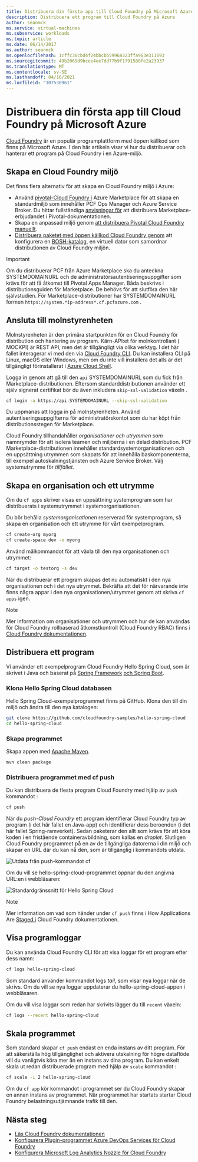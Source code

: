 ```yaml
---
title: Distribuera din första app till Cloud Foundry på Microsoft Azure
description: Distribuera ett program till Cloud Foundry på Azure
author: seanmck
ms.service: virtual-machines
ms.subservice: workloads
ms.topic: article
ms.date: 06/14/2017
ms.author: seanmck
ms.openlocfilehash: 1cffc36cbd4f24bbcbb5996a323ffa963e311693
ms.sourcegitcommit: 49b2069d9bcee4ee7dd77b9f1791588fe2a23937
ms.translationtype: MT
ms.contentlocale: sv-SE
ms.lasthandoff: 04/16/2021
ms.locfileid: "107530961"
---
```

# <a name="deploy-your-first-app-to-cloud-foundry-on-microsoft-azure"></a>Distribuera din första app till Cloud Foundry på Microsoft Azure

[Cloud Foundry](https://cloudfoundry.org) är en populär programplattform med öppen källkod som finns på Microsoft Azure. I den här artikeln visar vi hur du distribuerar och hanterar ett program på Cloud Foundry i en Azure-miljö.

## <a name="create-a-cloud-foundry-environment"></a>Skapa en Cloud Foundry miljö

Det finns flera alternativ för att skapa en Cloud Foundry miljö i Azure:

- Använd [pivotal-Cloud Foundry i][pcf-azuremarketplace] Azure Marketplace för att skapa en standardmiljö som innehåller PCF Ops Manager och Azure Service Broker. Du hittar fullständiga [anvisningar för][pcf-azuremarketplace-pivotaldocs] att distribuera Marketplace-erbjudandet i Pivotal-dokumentationen.
- Skapa en anpassad miljö genom [att distribuera Pivotal Cloud Foundry manuellt][pcf-custom].
- [Distribuera paketet med öppen källkod Cloud Foundry genom][oss-cf-bosh] att konfigurera en [BOSH-katalog,](https://bosh.io) en virtuell dator som samordnar distributionen av Cloud Foundry miljön.

> [!IMPORTANT] 
> Om du distribuerar PCF från Azure Marketplace ska du anteckna SYSTEMDOMAINURL och de administratörsautentiseringsuppgifter som krävs för att få åtkomst till Pivotal Apps Manager. Båda beskrivs i distributionsguiden för Marketplace. De behövs för att slutföra den här självstudien. För Marketplace-distributioner har SYSTEMDOMAINURL formen `https://system.*ip-address*.cf.pcfazure.com` .

## <a name="connect-to-the-cloud-controller"></a>Ansluta till molnstyrenheten

Molnstyrenheten är den primära startpunkten för en Cloud Foundry för distribution och hantering av program. Kärn-API:et för molnkontrollant ( MOCKPI) är REST API, men det är tillgängligt via olika verktyg. I det här fallet interagerar vi med den via [Cloud Foundry CLI][cf-cli]. Du kan installera CLI på Linux, macOS eller Windows, men om du inte vill installera det alls är det tillgängligt förinstallerat i [Azure Cloud Shell][cloudshell-docs].

Logga in genom att gå till den `api` SYSTEMDOMAINURL som du fick från Marketplace-distributionen. Eftersom standarddistributionen använder ett själv signerat certifikat bör du även inkludera `skip-ssl-validation` växeln .

```bash
cf login -a https://api.SYSTEMDOMAINURL --skip-ssl-validation
```

Du uppmanas att logga in på molnstyrenheten. Använd autentiseringsuppgifterna för administratörskontot som du har köpt från distributionsstegen för Marketplace.

Cloud Foundry tillhandahåller *organisationer och* *utrymmen som* namnrymder för att isolera teamen och miljöerna i en delad distribution. PCF Marketplace-distributionen  innehåller standardsystemorganisationen och en uppsättning utrymmen som skapats för att innehålla baskomponenterna, till exempel autoskalningstjänsten och Azure Service Broker. Välj systemutrymme för *tillfället.*


## <a name="create-an-org-and-space"></a>Skapa en organisation och ett utrymme

Om du `cf apps` skriver visas en uppsättning systemprogram som har distribuerats i systemutrymmet i systemorganisationen. 

Du bör behålla *systemorganisationen* reserverad för systemprogram, så skapa en organisation och ett utrymme för vårt exempelprogram.

```bash
cf create-org myorg
cf create-space dev -o myorg
```

Använd målkommandot för att växla till den nya organisationen och utrymmet:

```bash
cf target -o testorg -s dev
```

När du distribuerar ett program skapas det nu automatiskt i den nya organisationen och i det nya utrymmet. Bekräfta att det för närvarande inte finns några appar i den nya organisationen/utrymmet genom att skriva `cf apps` igen.

> [!NOTE] 
> Mer information om organisationer och utrymmen och hur de kan användas för Cloud Foundry rollbaserad åtkomstkontroll (Cloud Foundry RBAC) finns i [Cloud Foundry dokumentationen][cf-orgs-spaces-docs].

## <a name="deploy-an-application"></a>Distribuera ett program

Vi använder ett exempelprogram Cloud Foundry Hello Spring Cloud, som är skrivet i Java och baserat på [Spring Framework](https://spring.io) [och Spring Boot](https://projects.spring.io/spring-boot/).

### <a name="clone-the-hello-spring-cloud-repository"></a>Klona Hello Spring Cloud databasen

Hello Spring Cloud-exempelprogrammet finns på GitHub. Klona den till din miljö och ändra till den nya katalogen:

```bash
git clone https://github.com/cloudfoundry-samples/hello-spring-cloud
cd hello-spring-cloud
```

### <a name="build-the-application"></a>Skapa programmet

Skapa appen med [Apache Maven](https://maven.apache.org).

```bash
mvn clean package
```

### <a name="deploy-the-application-with-cf-push"></a>Distribuera programmet med cf push

Du kan distribuera de flesta program Cloud Foundry med hjälp av `push` kommandot :

```bash
cf push
```

När du *push-Cloud Foundry* ett program identifierar Cloud Foundry typ av program (i det här fallet en Java-app) och identifierar dess beroenden (i det här fallet Spring-ramverket). Sedan paketerar den allt som krävs för att köra koden i en fristående containeravbildning, som kallas en *droplet*. Slutligen Cloud Foundry programmet på en av de tillgängliga datorerna i din miljö och skapar en URL där du kan nå den, som är tillgänglig i kommandots utdata.

![Utdata från push-kommandot cf][cf-push-output]

Om du vill se hello-spring-cloud-programmet öppnar du den angivna URL:en i webbläsaren:

![Standardgränssnitt för Hello Spring Cloud][hello-spring-cloud-basic]

> [!NOTE] 
> Mer information om vad som händer under `cf push` finns i How Applications Are [Staged i][cf-push-docs] Cloud Foundry dokumentationen.

## <a name="view-application-logs"></a>Visa programloggar

Du kan använda Cloud Foundry CLI för att visa loggar för ett program efter dess namn:

```bash
cf logs hello-spring-cloud
```

Som standard använder kommandot logs *tail*, som visar nya loggar när de skrivs. Om du vill se nya loggar uppdaterar du hello-spring-cloud-appen i webbläsaren.

Om du vill visa loggar som redan har skrivits lägger du till `recent` växeln:

```bash
cf logs --recent hello-spring-cloud
```

## <a name="scale-the-application"></a>Skala programmet

Som standard skapar `cf push` endast en enda instans av ditt program. För att säkerställa hög tillgänglighet och aktivera utskalning för högre dataflöde vill du vanligtvis köra mer än en instans av dina program. Du kan enkelt skala ut redan distribuerade program med hjälp av `scale` kommandot :

```bash
cf scale -i 2 hello-spring-cloud
```

Om du `cf app` kör kommandot i programmet ser du Cloud Foundry skapar en annan instans av programmet. När programmet har startats startar Cloud Foundry belastningsutjämnande trafik till den.


## <a name="next-steps"></a>Nästa steg

- [Läs Cloud Foundry dokumentationen][cloudfoundry-docs]
- [Konfigurera Plugin-programmet Azure DevOps Services för Cloud Foundry][vsts-plugin]
- [Konfigurera Microsoft Log Analytics Nozzle för Cloud Foundry][loganalytics-nozzle]

<!-- LINKS -->

[pcf-azuremarketplace]: https://azuremarketplace.microsoft.com/marketplace/apps/pivotal.pivotal-cloud-foundry
[pcf-custom]: https://docs.pivotal.io/pivotalcf/1-10/customizing/azure.html
[oss-cf-bosh]: https://github.com/cloudfoundry-incubator/bosh-azure-cpi-release/tree/master/docs
[pcf-azuremarketplace-pivotaldocs]: https://docs.pivotal.io/ops-manager/2-10/install/pcf_azure.html
[cf-cli]: https://github.com/cloudfoundry/cli
[cloudshell-docs]: ../cloud-shell/overview.md
[cf-orgs-spaces-docs]: https://docs.cloudfoundry.org/concepts/roles.html
[spring-boot]: https://projects.spring.io/spring-boot/
[spring-framework]: https://spring.io
[cf-push-docs]: https://docs.cloudfoundry.org/concepts/how-applications-are-staged.html
[cloudfoundry-docs]: https://docs.cloudfoundry.org
[vsts-plugin]: https://github.com/Microsoft/vsts-cloudfoundry
[loganalytics-nozzle]: https://github.com/Azure/oms-log-analytics-firehose-nozzle

<!-- IMAGES -->
[cf-push-output]: ./media/cloudfoundry-deploy-your-first-app/cf-push-output.png
[hello-spring-cloud-basic]: ./media/cloudfoundry-deploy-your-first-app/hello-spring-cloud-basic.png
